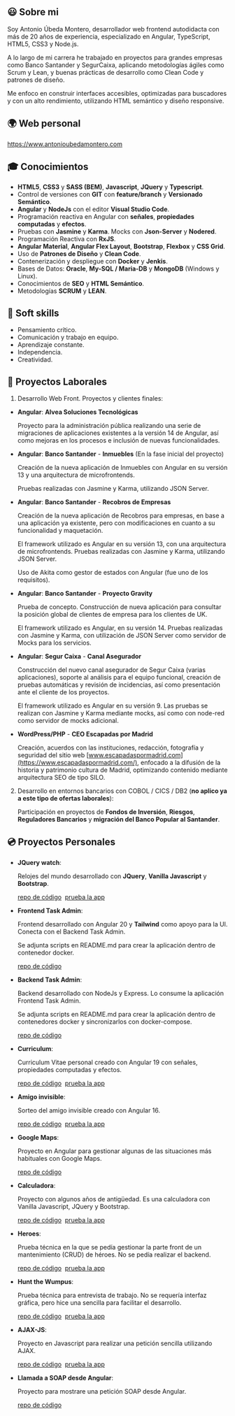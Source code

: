 ## :smiley: Sobre mi

Soy Antonio Úbeda Montero, desarrollador web frontend autodidacta con más de 20 años de experiencia, especializado en Angular, TypeScript, HTML5, CSS3 y Node.js.

A lo largo de mi carrera he trabajado en proyectos para grandes empresas como Banco Santander y SegurCaixa, aplicando metodologías ágiles como Scrum y Lean, y buenas prácticas de desarrollo como Clean Code y patrones de diseño.

Me enfoco en construir interfaces accesibles, optimizadas para buscadores y con un alto rendimiento, utilizando HTML semántico y diseño responsive.

## :earth_africa: Web personal

https://www.antonioubedamontero.com

## :mortar_board: Conocimientos

- **HTML5**, **CSS3** y **SASS (BEM)**, **Javascript**, **JQuery** y **Typescript**.
- Control de versiones con **GIT** con **feature/branch** y **Versionado Semántico**.
- **Angular** y **NodeJs** con el editor **Visual Studio Code**.
- Programación reactiva en Angular con **señales**, **propiedades computadas** y **efectos**.
- Pruebas con **Jasmine** y **Karma**. Mocks con **Json-Server** y **Nodered**.
- Programación Reactiva con **RxJS**.
- **Angular Material**, **Angular Flex Layout**, **Bootstrap**, **Flexbox** y **CSS Grid**.
- Uso de **Patrones de Diseño** y **Clean Code**.
- Contenerización y despliegue con **Docker** y **Jenkis**.
- Bases de Datos: **Oracle**, **My-SQL / Maria-DB** y **MongoDB** (Windows y Linux).
- Conocimientos de **SEO** y **HTML Semántico**.
- Metodologías **SCRUM** y **LEAN**.

## :two_men_holding_hands: Soft skills

- Pensamiento crítico.
- Comunicación y trabajo en equipo.
- Aprendizaje constante.
- Independencia.
- Creatividad.

## :triangular_ruler: Proyectos Laborales

1. Desarrollo Web Front. Proyectos y clientes finales:

  - **Angular**: **Alvea Soluciones Tecnológicas**
    
    Proyecto para la administración pública realizando una serie de migraciones de aplicaciones existentes a la versión 14 de Angular, así como
mejoras en los procesos e inclusión de nuevas funcionalidades.

  - **Angular**: **Banco Santander** - **Inmuebles** (En la fase inicial del proyecto)
    
    Creación de la nueva aplicación de Inmuebles con Angular en su versión 13 y una arquitectura de microfrontends.
    
    Pruebas realizadas con Jasmine y Karma, utilizando JSON Server.

  - **Angular**: **Banco Santander** - **Recobros de Empresas**
    
    Creación de la nueva aplicación de Recobros para empresas, en base a una aplicación ya existente, pero con modificaciones en cuanto a su funcionalidad y maquetación.
    
    El framework utilizado es Angular en su versión 13, con una arquitectura de microfrontends. Pruebas realizadas con Jasmine y Karma, utilizando JSON Server.
    
    Uso de Akita como gestor de estados con Angular (fue uno de los requisitos).

  - **Angular**: **Banco Santander** - **Proyecto Gravity**
    
    Prueba de concepto. Construcción de nueva aplicación para consultar la posición global de clientes de empresa para los clientes de UK.
    
    El framework utilizado es Angular, en su versión 14. Pruebas realizadas con Jasmine y Karma, con utilización de JSON Server como servidor de Mocks para los servicios.

  - **Angular**: **Segur Caixa** -  **Canal Asegurador**
    
    Construcción del nuevo canal asegurador de Segur Caixa (varias aplicaciones), soporte al análisis para el equipo funcional, creación de pruebas automáticas y revisión de incidencias, así como presentación
    ante el cliente de los proyectos.
    
    El framework utilizado es Angular en su versión 9. Las pruebas se realizan con Jasmine y Karma mediante mocks, así como con node-red como servidor de mocks adicional.

  - **WordPress/PHP** - **CEO Escapadas por Madrid**
    
    Creación, acuerdos con las instituciones, redacción, fotografía y seguridad del sitio web [www.escapadaspormadrid.com](https://www.escapadaspormadrid.com/), enfocado a la difusión de la historia y patrimonio
    cultura de Madrid, optimizando contenido mediante arquitectura SEO de tipo SILO.
   
2. Desarrollo en entornos bancarios con COBOL / CICS / DB2 (**no aplico ya a este tipo de ofertas laborales**):
   
   Participación en proyectos de **Fondos de Inversión**, **Riesgos**, **Reguladores Bancarios** y **migración del Banco Popular al Santander**.

## :cd: Proyectos Personales

- **JQuery watch**:

  Relojes del mundo desarrollado con **JQuery**, **Vanilla Javascript** y **Bootstrap**.

  [repo de código](https://github.com/antonioubedamontero/jquery-watch)&nbsp;&nbsp;[prueba la app](https://antonioubedamontero.github.io/jquery-watch/)

- **Frontend Task Admin**:
  
  Frontend desarrollado con Angular 20 y **Tailwind** como apoyo para la UI. Conecta con el Backend Task Admin.
  
  Se adjunta scripts en README.md para crear la aplicación dentro de contenedor docker.
  
  [repo de código](https://github.com/antonioubedamontero/task-admin-frontend)

- **Backend Task Admin**:
  
  Backend desarrollado con NodeJs y Express. Lo consume la aplicación Frontend Task Admin.  

  Se adjunta scripts en README.md para crear la aplicación dentro de contenedores docker y sincronizarlos con docker-compose.

  [repo de código](https://github.com/antonioubedamontero/task-admin-backend)

- **Curriculum**:
  
  Curriculum Vitae personal creado con Angular 19 con señales, propiedades computadas y efectos.
  
  [repo de código](https://github.com/antonioubedamontero/curriculum)&nbsp;&nbsp;[prueba la app](https://www.antonioubedamontero.com/)

- **Amigo invisible**:
  
  Sorteo del amigo invisible creado con Angular 16.
  
  [repo de código](https://github.com/antonioubedamontero/amigo-invisible)&nbsp;&nbsp;[prueba la app](https://antonioubedamontero.github.io/amigo-invisible/)
    
- **Google Maps**:
  
  Proyecto en Angular para gestionar algunas de las situaciones más habituales con Google Maps.
  
  [repo de código](https://github.com/antonioubedamontero/google-maps)
  
- **Calculadora**:
  
  Proyecto con algunos años de antigüedad. Es una calculadora con Vanilla Javascript, JQuery y Bootstrap.
  
  [repo de código](https://github.com/antonioubedamontero/calculadora)&nbsp;&nbsp;[prueba la app](https://antonioubedamontero.github.io/calculadora/)

- **Heroes**:
  
  Prueba técnica en la que se pedía gestionar la parte front de un mantenimiento (CRUD) de héroes. No se pedía realizar el backend.
  
  [repo de código](https://github.com/antonioubedamontero/heroes)&nbsp;&nbsp;[prueba la app](https://antonioubedamontero.github.io/heroes/)

- **Hunt the Wumpus**:
  
  Prueba técnica para entrevista de trabajo. No se requería interfaz gráfica, pero hice una sencilla para facilitar el desarrollo.
  
  [repo de código](https://github.com/antonioubedamontero/wumpus)&nbsp;&nbsp;[prueba la app](https://antonioubedamontero.github.io/wumpus/)

- **AJAX-JS**:
  
  Proyecto en Javascript para realizar una petición sencilla utilizando AJAX.
  
  [repo de código](https://github.com/antonioubedamontero/AJAX-JS)&nbsp;&nbsp;[prueba la app](https://antonioubedamontero.github.io/AJAX-JS/)

- **Llamada a SOAP desde Angular**:
  
  Proyecto para mostrare una petición SOAP desde Angular.
  
  [repo de código](https://github.com/antonioubedamontero/soap-angular-example)
    
<!--
**antonioubedamontero/antonioubedamontero** is a ✨ _special_ ✨ repository because its `README.md` (this file) appears on your GitHub profile.

Here are some ideas to get you started:

- 🔭 I’m currently working on ...
- 🌱 I’m currently learning ...
- 👯 I’m looking to collaborate on ...
- 🤔 I’m looking for help with ...
- 💬 Ask me about ...
- 📫 How to reach me: ...
- 😄 Pronouns: ...
- ⚡ Fun fact: ...
-->
